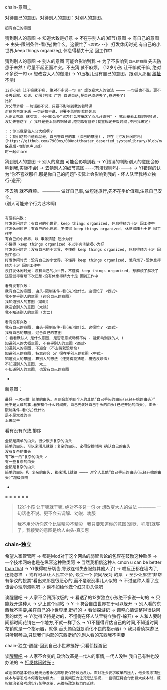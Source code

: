 
chain-意图[：](#打发休闲时光#不分析你的意图，你可能烦到我-我就防着你，就这么简单)

对待自己的意图，对待别人的意图：对别人的意图。

`超有自己的意图`

猜到别人的意图 -> 知道大致是好意 -> 不在乎别人的(细节)意图 -> 有自己的意图 -> 由头-限制条件-看(先)做什么，这很忙了 `<西式>` --》 打发休闲时光,有自己的小世界,keep things organize[d,](#G-tidy-and-organized-G-tidiness-house) 休息得精力十足 回工作中

猜到别人的意图 -> 别人的意图 可能会影响到我 -> 为了不影响到`自己的意图` 先去防患于未然！尽量不起正面冲突。不去猜 就不麻烦。 (12岁小孩 让干嘛就干嘛, 绝对不多说一句 or 想改变大人的做法)  -> Y(压根儿没有自己的意图，跟别人那里 [掰扯不清](https://ruby-china.org/notes/4055))

```
12岁小孩 让干嘛就干嘛, 绝对不多说一句 or 想改变大人的做法 ———— 一句话也不说。更不会去调解、劝说、劝服(抬杠 广告 自说自话,把自己绕进去了,卷进去了)
比如
对父母矛盾 一句话都不说，只要不影响到我的钢琴课
对宿舍舍友矛盾 一句话都不说，只要不影响到我的休息
人家让吃饭 就吃饭, 不问那么多“诶为什么非要这个点儿开饭啊” - 我还要去上我的钢琴课,没功夫管这个 / 我只是去上我的钢琴课,吃饱饭有营养(食堂规定开饭时间,不用我来定)

：：你当我是仙人马大姐啊？
：：我们这的价值观就是，自己管自己的事 (自己的意图) ，只在 [打发休闲时光](https://github.com/7900ms/000nottheater_deserted_systemlibrary/blob/master/supplementary/term-躲避后-电影原声.md) 
时一起share

```

猜到别人的意图 -> 别人的意图 可能会影响到我 -> Y(错误的判断别人的意图会影响到我,实际不会) -> 去猜别人的细节意图 ----(有潜规则吗)----> -> Y(错误的认为“你不喜欢那样,那是你自己的问题”-实际上会影响到我的 - 坏人队里我特立独行-避开)

不去猜 就不麻烦。 ———— 做好自己事, 做短途旅行,先不在乎价值观,注意自己安全。<br>
(别人可能来个行为艺术啊)





```

有没有兴致：
打发休闲时光：有自己的小世界，keep things organized, 休息得精力十足 回工作中
打发休闲时光：有自己的小世界，不懂得 keep things organized, 休息得精力十足 回工作中
有自己的小世界，以 事务清楚 短小为好
不懂得 keep things organized 不以事务清楚短小为好
打发休闲时光：没有自己的小世界，不懂得 keep things organized, 休息得精力十足 回到工作中
打发休闲时光：没有自己的小世界，不懂得 keep things organized, 惹麻烦了-没休息得精力十足 回到工作中
没打发休闲时光：没有自己的小世界，不懂得 keep things organized, 惹麻烦了解决了还没觉得麻烦下次还惹-没有休息得精力十足 回到工作中

看有没有兴致：
我有自己的意图, 由头-限制条件-看(先)做什么，这很忙了 <西式>
我不在乎别人的意图 (迎合自己的意图)
我知道别人的意图 (聪明)
我迎合别人的意图 (太贱)
我不知道别人的意图 (太二)

看有没有兴致：
我有自己的意图, 由头-限制条件-看(先)做什么，这很忙了 <西式>
我有自己的意图, 迎合自己的意图
( 看看默认人 是什么意图, 是否恶意或动机不纯 - 能影响到我的人 )
知道别人的大概意图, 不在乎别人的意图 <西式>
知道别人的意图, 不迎合 (不去猜就没烦恼)
知道别人的意图, 特意迎合 or 很在乎别人的意图 <中式>
知道别人的意图, 算别人的想法 (还觉得能猜透, 猜透没烦恼)
不知道别人的意图, 太二
不知道别人的意图, 也没有自己的意图 

```
-






新意图：

```
最好 一次只做 简单的由头。否则会影响到个人的其他“自己手头的由头(已经开始的由头)”
是不是太难的事,看安排个什么时间做。自己先做好自己手头的由头(已经开始的由头)，由头-限制条件-看(先)做什么
是不是太难的事
上来就干
```

看有没有兴致,排序
```
全都是简单的由头，很少很少复杂的由头
简单的由头，可以来活儿就做；复杂的由头, 必须安排时间 确认自己的由头
没有复杂的由头
有“唯一的”复杂的由头 ✓
有一些复杂的由头
全都是复杂的由头
简单的由头 和 复杂的由头, 都来活儿就做 ———— 对个人其他“自己手头的由头(已经开始的由头)”超级影响
```

-

= = = = = =

>
> 12岁小孩 让干嘛就干嘛, 绝对不多说一句 or 想改变大人的做法 ———— 一句话也不说。更不会去调解、劝说、劝服
>
> 我不用分析你这个比喻精彩不精彩，我只要知道你的意图(褒贬、程度)就够了。我接受的意图是给人由头-真实惠
>


### chain-独立

希望人家管管阿 -> 都是Mod对于这个网站的弱智言论的包容在鼓励这种败类 -> 一个技术网站也是在纵容这种败类阿 -> 当然我相信这种人 cmon u can be better [than that](https://twitter.com/Bubssis/status/867131404726878208) -> Y(恨得咬牙切齿,导致连带失去服务其他人了) -> 哎反正都在墙内了,还能怎样 -> 或许可以让人民来评价, 设立一个 赞同/反对 的票 -> 至少让那些“非常有争议的投票”看出来那是很恶心的,而不是跟没事儿人似的 -> 不过这种人看了应该会心理崩溃呢吧 -> 诶不如给他做个红领巾头像[吧](http://www.jiuwa.net/design/34/)

诶醒醒吧 -> 人家不会网页改版的 -> 看透了的12岁独立小孩绝不多说一句的 -> 只能躲开这种人 -> 少上这个网站 -> Y -> 符合自由世界在于可以躲开 -> 别人看的东西我不需要,呆在自己的小世界里,挺好的 -> 看侦探游记 -> 调整心情调整得很快阿 我的优势 -> Y(觉得坚持是对的，不懂得在坏人队里特立独行-躲开) -> 人和人要时间都时间花销在一个地方,不就一样了么 -> Y(不懂得评估自己的时间,不知道时间花销就是一个指示器，就像 舌头颜色就是消化不良的指示器) -> 我只看侦探游记,只听钢琴曲,只玩我们内部的东西挺好的,别人看的东西我不需要

chain-独立-醒醒-回到自己小世界挺好-只看侦探游记


诶[醒醒吧](https://github.com/7900ms/000nottheater_deserted_systemlibrary/blob/master/supplementary/chain-承认自己来错了地方.md#国家层面来错了地方) -> 人家不会变的,政治改革是一代人的事情,一代人没种 我自己有种也没办法的 -> [打发休闲时光](https://github.com/7900ms/000nottheater_deserted_systemlibrary/blob/master/small/正当防卫.md#同时防三害) [-](http://www.ftchinese.com/story/001072699?full=y)
```
政治学的基本假设是统治者永远都想要保持政治权力。面对社会要求改革的压力，他会考虑镇压成本与容忍成本何者较为巨大。一旦民间压力让其无法忽视，一旦镇压将会付出巨大成本时，威权统治者会考虑实行某种改革，来维持政治权力的延续。
```
